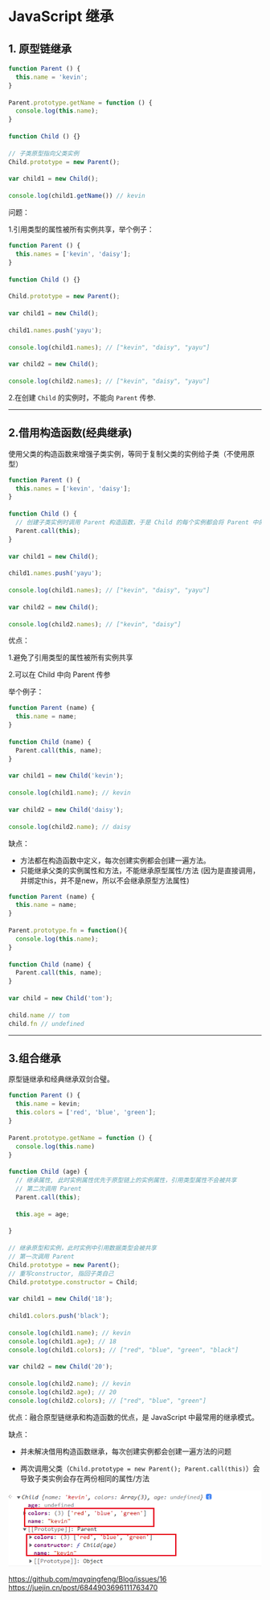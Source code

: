 # JavaScript 继承

## 1. 原型链继承

``` js
function Parent () {
  this.name = 'kevin';
}

Parent.prototype.getName = function () {
  console.log(this.name);
}

function Child () {}

// 子类原型指向父类实例
Child.prototype = new Parent();

var child1 = new Child();

console.log(child1.getName()) // kevin
```

问题：

1.引用类型的属性被所有实例共享，举个例子：

``` js
function Parent () {
  this.names = ['kevin', 'daisy'];
}

function Child () {}

Child.prototype = new Parent();

var child1 = new Child();

child1.names.push('yayu');

console.log(child1.names); // ["kevin", "daisy", "yayu"]

var child2 = new Child();

console.log(child2.names); // ["kevin", "daisy", "yayu"]
```

2.在创建 `Child` 的实例时，不能向 `Parent` 传参.

---

## 2.借用构造函数(经典继承)

使用父类的构造函数来增强子类实例，等同于复制父类的实例给子类（不使用原型）

``` js
function Parent () {
  this.names = ['kevin', 'daisy'];
}

function Child () {
  // 创建子类实例时调用 Parent 构造函数，于是 Child 的每个实例都会将 Parent 中的属性复制一份。
  Parent.call(this);
}

var child1 = new Child();

child1.names.push('yayu');

console.log(child1.names); // ["kevin", "daisy", "yayu"]

var child2 = new Child();

console.log(child2.names); // ["kevin", "daisy"]
```

优点：

1.避免了引用类型的属性被所有实例共享

2.可以在 Child 中向 Parent 传参

举个例子：

``` js
function Parent (name) {
  this.name = name;
}

function Child (name) {
  Parent.call(this, name);
}

var child1 = new Child('kevin');

console.log(child1.name); // kevin

var child2 = new Child('daisy');

console.log(child2.name); // daisy
```

缺点：

- 方法都在构造函数中定义，每次创建实例都会创建一遍方法。
- 只能继承父类的实例属性和方法，不能继承原型属性/方法 (因为是直接调用，并绑定this，并不是new，所以不会继承原型方法属性)

``` js
function Parent (name) {
  this.name = name;
}

Parent.prototype.fn = function(){
  console.log(this.name);
}

function Child (name) {
  Parent.call(this, name);
}

var child = new Child('tom');

child.name // tom
child.fn // undefined
```

---

## 3.组合继承

原型链继承和经典继承双剑合璧。

``` js
function Parent () {
  this.name = kevin;
  this.colors = ['red', 'blue', 'green'];
}

Parent.prototype.getName = function () {
  console.log(this.name)
}

function Child (age) {
  // 继承属性, 此时实例属性优先于原型链上的实例属性，引用类型属性不会被共享
  // 第二次调用 Parent
  Parent.call(this);
    
  this.age = age;

}

// 继承原型和实例，此时实例中引用数据类型会被共享
// 第一次调用 Parent
Child.prototype = new Parent();
// 重写constructor, 指回子类自己
Child.prototype.constructor = Child;

var child1 = new Child('18');

child1.colors.push('black');

console.log(child1.name); // kevin
console.log(child1.age); // 18
console.log(child1.colors); // ["red", "blue", "green", "black"]

var child2 = new Child('20');

console.log(child2.name); // kevin
console.log(child2.age); // 20
console.log(child2.colors); // ["red", "blue", "green"]
```

优点：融合原型链继承和构造函数的优点，是 JavaScript 中最常用的继承模式。

缺点：

- 并未解决借用构造函数继承，每次创建实例都会创建一遍方法的问题
  
- 两次调用父类（`Child.prototype = new Parent(); Parent.call(this)`）会导致子类实例会存在两份相同的属性/方法

![image-20221116190209056](../assets/img/interview-javascript-继承.png)

<!-- todo -->
https://github.com/mqyqingfeng/Blog/issues/16
https://juejin.cn/post/6844903696111763470